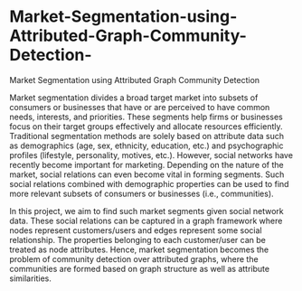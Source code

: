 # Market-Segmentation-using-Attributed-Graph-Community-Detection-
Market Segmentation using Attributed Graph Community Detection 

Market segmentation divides a broad target market into subsets of consumers or businesses that have or are perceived to have common needs, interests, and priorities. These segments help firms or businesses focus on their target groups effectively and allocate resources efficiently. Traditional segmentation methods are solely based on attribute data such as demographics (age, sex, ethnicity, education, etc.) and psychographic profiles (lifestyle, personality, motives, etc.). However, social networks have recently become important for marketing. Depending on the nature of the market, social relations can even become vital in forming segments. Such social relations combined with demographic properties can be used to find more relevant subsets of consumers or businesses (i.e., communities). 
 
In this project, we aim to find such market segments given social network data. These social relations can be captured in a graph framework where nodes represent customers/users and edges represent some social relationship. The properties belonging to each customer/user can be treated as node attributes. Hence, market segmentation becomes the problem of community detection over attributed graphs, where the communities are formed based on graph structure as well as attribute similarities.
